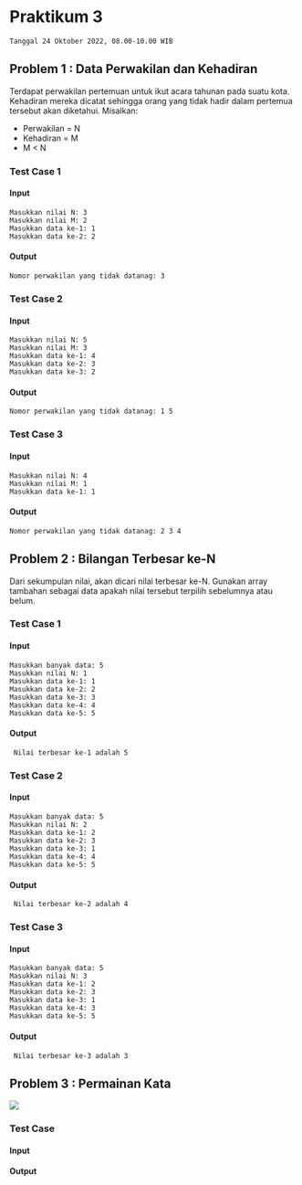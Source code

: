 # Praktikum 3
`Tanggal 24 Oktober 2022, 08.00-10.00 WIB`

## Problem 1 : Data Perwakilan dan Kehadiran
Terdapat perwakilan pertemuan untuk ikut acara tahunan pada suatu kota. Kehadiran mereka dicatat sehingga orang yang tidak hadir dalam pertemua tersebut akan diketahui.
Misalkan:
- Perwakilan = N
- Kehadiran = M
- M < N
### Test Case 1
#### Input
```
Masukkan nilai N: 3
Masukkan nilai M: 2
Masukkan data ke-1: 1
Masukkan data ke-2: 2
```
#### Output
```
Nomor perwakilan yang tidak datanag: 3
```

### Test Case 2
#### Input
```
Masukkan nilai N: 5
Masukkan nilai M: 3
Masukkan data ke-1: 4
Masukkan data ke-2: 3
Masukkan data ke-3: 2
```
#### Output
```
Nomor perwakilan yang tidak datanag: 1 5
```

### Test Case 3
#### Input
```
Masukkan nilai N: 4
Masukkan nilai M: 1
Masukkan data ke-1: 1
```
#### Output
```
Nomor perwakilan yang tidak datanag: 2 3 4
```


## Problem 2 : Bilangan Terbesar ke-N
Dari sekumpulan nilai, akan dicari nilai terbesar ke-N. Gunakan array tambahan sebagai data apakah nilai tersebut terpilih sebelumnya atau belum.
### Test Case 1
#### Input
```
Masukkan banyak data: 5
Masukkan nilai N: 1
Masukkan data ke-1: 1
Masukkan data ke-2: 2
Masukkan data ke-3: 3
Masukkan data ke-4: 4
Masukkan data ke-5: 5
```
#### Output
``` Nilai terbesar ke-1 adalah 5```

### Test Case 2
#### Input
```
Masukkan banyak data: 5
Masukkan nilai N: 2
Masukkan data ke-1: 2
Masukkan data ke-2: 3
Masukkan data ke-3: 1
Masukkan data ke-4: 4
Masukkan data ke-5: 5
```
#### Output
``` Nilai terbesar ke-2 adalah 4```

### Test Case 3
#### Input
```
Masukkan banyak data: 5
Masukkan nilai N: 3
Masukkan data ke-1: 2
Masukkan data ke-2: 3
Masukkan data ke-3: 1
Masukkan data ke-4: 3
Masukkan data ke-5: 5
```
#### Output
``` Nilai terbesar ke-3 adalah 3```


## Problem 3 : Permainan Kata
![](https://github.com/dinagoethe/pengkom/blob/main/praktikum/WhatsApp%20Image%202022-10-24%20at%2016.43.48.jpeg)
### Test Case
#### Input
#### Output
